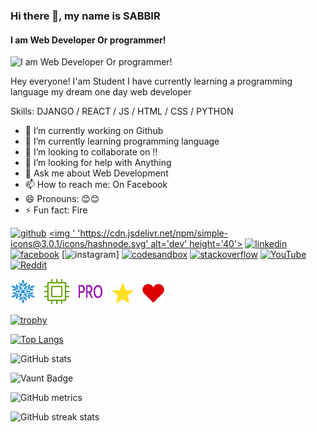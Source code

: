 ### Hi there 👋, my name is SABBIR
#### I am Web Developer Or programmer!
![I am Web Developer Or programmer!](https://images.app.goo.gl/UqJWE5tg4jbSmyQw7 )

Hey everyone! I'am Student 
I have currently learning a programming language 
my dream one day web developer 

Skills: DJANGO / REACT / JS / HTML / CSS / PYTHON

- 🔭 I’m currently working on Github 
- 🌱 I’m currently learning programming language  
- 👯 I’m looking to collaborate on !! 
- 🤔 I’m looking for help with Anything  
- 💬 Ask me about Web Development  
- 📫 How to reach me: On Facebook  
- 😄 Pronouns: 😊😊 
- ⚡ Fun fact: Fire 


[<img src='https://cdn.jsdelivr.net/npm/simple-icons@3.0.1/icons/github.svg' alt='github' height='40'>](https://github.com/TOXIC-BILLU)  [<img ' 'https://cdn.jsdelivr.net/npm/simple-icons@3.0.1/icons/hashnode.svg' alt='dev' height='40'>](TOXIC-BILLU)  [<img src='https://cdn.jsdelivr.net/npm/simple-icons@3.0.1/icons/linkedin.svg' alt='linkedin' height='40'>](https://www.linkedin.com/in/TOXIC-BILLU/)  [<img src='https://cdn.jsdelivr.net/npm/simple-icons@3.0.1/icons/facebook.svg' alt='facebook' height='40'>](https://www.facebook.com/DX.BILLU.807)  [<img src='https://cdn.jsdelivr.net/npm/simple-icons@3.0.1/icons/instagram.svg' alt='instagram' height='40'>] [<img src='https://cdn.jsdelivr.net/npm/simple-icons@3.0.1/icons/codesandbox.svg' alt='codesandbox' height='40'>](https://codesandbox.io/u/Toxic)  [<img src='https://cdn.jsdelivr.net/npm/simple-icons@3.0.1/icons/stackoverflow.svg' alt='stackoverflow' height='40'>](https://stackoverflow.com/users/Toxic)  [<img src='https://cdn.jsdelivr.net/npm/simple-icons@3.0.1/icons/youtube.svg' alt='YouTube' height='40'>](https://www.youtube.com/channel/SABBIR)  [<img src='https://cdn.jsdelivr.net/npm/simple-icons@3.0.1/icons/reddit.svg' alt='Reddit' height='40'>](https://www.reddit.com/user/Sabbir)  

<a href='https://archiveprogram.github.com/'><img src='https://raw.githubusercontent.com/acervenky/animated-github-badges/master/assets/acbadge.gif' width='40' height='40'></a> <a href='https://docs.github.com/en/developers'><img src='https://raw.githubusercontent.com/acervenky/animated-github-badges/master/assets/devbadge.gif' width='40' height='40'></a> <a href='https://github.com/pricing'><img src='https://raw.githubusercontent.com/acervenky/animated-github-badges/master/assets/pro.gif' width='40' height='40'></a> <a href='https://stars.github.com/'><img src='https://raw.githubusercontent.com/acervenky/animated-github-badges/master/assets/starbadge.gif' width='35' height='35'></a> <a href='https://docs.github.com/en/github/supporting-the-open-source-community-with-github-sponsors'><img src='https://raw.githubusercontent.com/acervenky/animated-github-badges/master/assets/sponsorbadge.gif' width='35' height='35'></a> 

[![trophy](https://github-profile-trophy.vercel.app/?username=TOXIC-BILLU)](https://github.com/ryo-ma/github-profile-trophy)

[![Top Langs](https://github-readme-stats.vercel.app/api/top-langs/?username=TOXIC-BILLU)](https://github.com/anuraghazra/github-readme-stats)

![GitHub stats](https://github-readme-stats.vercel.app/api?username=TOXIC-BILLU&show_icons=true&count_private=true)  

![Vaunt Badge](https://api.vaunt.dev/v1/github/entities/TOXIC-BILLU/contributions?format=svg&private=true)  

![GitHub metrics](https://metrics.lecoq.io/TOXIC-BILLU)  

![GitHub streak stats](https://streak-stats.demolab.com/?user=TOXIC-BILLU)  

